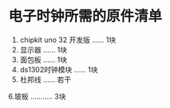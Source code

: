 # 电子时钟所需的原件清单
1. chipkit uno 32  开发版   ......     1块  
2. 显示器     ......    1块  
3. 面包板      ......   1块  
4. ds1302时钟模块    ...... 1块  
5. 杜邦线       ......  若干  

6.玻板 ...........  3块 